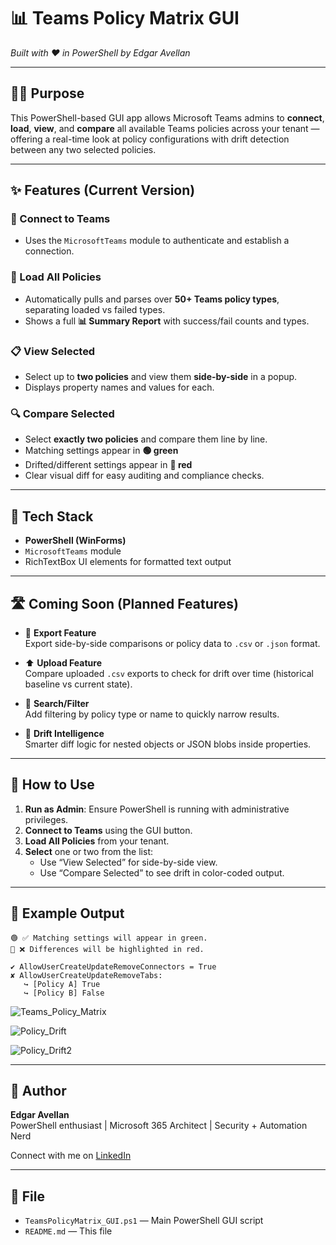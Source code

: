 # 📊 Teams Policy Matrix GUI  
*Built with ❤️ in PowerShell by Edgar Avellan*

---

## 👨‍💻 Purpose  
This PowerShell-based GUI app allows Microsoft Teams admins to **connect**, **load**, **view**, and **compare** all available Teams policies across your tenant — offering a real-time look at policy configurations with drift detection between any two selected policies.

---

## ✨ Features (Current Version)

### 🔐 Connect to Teams  
- Uses the `MicrosoftTeams` module to authenticate and establish a connection.

### 🔄 Load All Policies  
- Automatically pulls and parses over **50+ Teams policy types**, separating loaded vs failed types.
- Shows a full **📊 Summary Report** with success/fail counts and types.

### 📋 View Selected  
- Select up to **two policies** and view them **side-by-side** in a popup.
- Displays property names and values for each.

### 🔍 Compare Selected  
- Select **exactly two policies** and compare them line by line.
- Matching settings appear in **🟢 green**
- Drifted/different settings appear in **🔴 red**
- Clear visual diff for easy auditing and compliance checks.

---

## 🧠 Tech Stack

- **PowerShell (WinForms)**
- `MicrosoftTeams` module
- RichTextBox UI elements for formatted text output

---

## 🛣️ Coming Soon (Planned Features)

- 📝 **Export Feature**  
  Export side-by-side comparisons or policy data to `.csv` or `.json` format.

- ⬆️ **Upload Feature**  
  Compare uploaded `.csv` exports to check for drift over time (historical baseline vs current state).

- 🔎 **Search/Filter**  
  Add filtering by policy type or name to quickly narrow results.

- 🧠 **Drift Intelligence**  
  Smarter diff logic for nested objects or JSON blobs inside properties.

---

## 🚀 How to Use

1. **Run as Admin**: Ensure PowerShell is running with administrative privileges.
2. **Connect to Teams** using the GUI button.
3. **Load All Policies** from your tenant.
4. **Select** one or two from the list:
    - Use “View Selected” for side-by-side view.
    - Use “Compare Selected” to see drift in color-coded output.

---

## 📎 Example Output

```
🟢 ✅ Matching settings will appear in green.
🔴 ❌ Differences will be highlighted in red.

✔ AllowUserCreateUpdateRemoveConnectors = True
✘ AllowUserCreateUpdateRemoveTabs:
   ↪ [Policy A] True
   ↪ [Policy B] False
```
![Teams_Policy_Matrix](https://github.com/user-attachments/assets/b57fcc95-2502-4227-b8b7-6dac05a97a4a)

![Policy_Drift](https://github.com/user-attachments/assets/5ac5b244-e4de-4d18-b033-2f85825fb630)

![Policy_Drift2](https://github.com/user-attachments/assets/0fcbcf51-26a6-4496-9b06-6d3dbc8f63bf)



---

## 👑 Author  
**Edgar Avellan**  
PowerShell enthusiast | Microsoft 365 Architect | Security + Automation Nerd  

Connect with me on [LinkedIn](https://www.linkedin.com/in/edgaravellan)  

---

## 📂 File

- `TeamsPolicyMatrix_GUI.ps1` — Main PowerShell GUI script  
- `README.md` — This file
